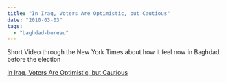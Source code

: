 ```yaml
---
title: "In Iraq, Voters Are Optimistic, but Cautious"
date: "2010-03-03"
tags: 
  - "baghdad-bureau"
---
```


Short Video through the New York Times about how it feel now in Baghdad before the election  

  
[In Iraq, Voters Are Optimistic, but Cautious](http://atwar.blogs.nytimes.com/2010/03/03/in-iraq-voters-are-optimistic-but-cautious/)
